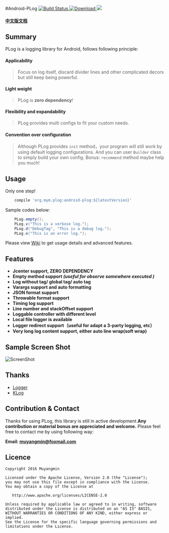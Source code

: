 #Android-PLog  [![Build Status](https://travis-ci.org/Muyangmin/Android-PLog.svg?branch=master)](https://travis-ci.org/Muyangmin/Android-PLog)[ ![Download](https://api.bintray.com/packages/muyangmin/org.mym/Android-PLog/images/download.svg) ](https://bintray.com/muyangmin/org.mym/Android-PLog/_latestVersion)<a href="http://www.methodscount.com/?lib=org.mym.plog%3Aandroid-plog%3A1.5.0"><img src="https://img.shields.io/badge/Methods and size-201 | 20 KB-e91e63.svg"/></a>

#### [中文版文档](./README.md)

## Summary
PLog is a logging library for Android, follows following principle:
#### Applicability
 > Focus on log itself, discard divider lines and other complicated decors but still keep being
 powerful.

#### Light weight
 > PLog is **zero dependency**!

#### Flexibility and expandability
> PLog provides multi configs to fit your custom needs.

#### Convention over configuration
> Although PLog provides `init` method，your program will still work by using default logging
configurations. And you can user `Builder` class to simply build your own config.
Bonus: `recommend` method maybe help you much!

## Usage
Only one step!
```Groovy
    compile 'org.mym.plog:android-plog:${latestVersion}'
```
Sample codes below:
```Java
    PLog.empty();
    PLog.v("This is a verbose log.");
    PLog.d("DebugTag", "This is a debug log.");
    PLog.e("This is an error log.");
```
Please view [Wiki](https://github.com/Muyangmin/Android-PLog/wiki) to get usage details and advanced
features.

## Features
* **Jcenter support, ZERO DEPENDENCY**
* **Empty method support *(useful for observe somewhere executed )***
* **Log without tag/ global tag/ auto tag**
* **Varargs support and auto formatting**
* **JSON format support**
* **Throwable format support**
* **Timing log support**
* **Line number and stackOffset support**
* **Loggable controller with different level**
* **Local file logger is available**
* **Logger redirect support（useful for adapt a 3-party logging, etc）**
* **Very long log content support, either auto line wrap(soft wrap)**

## Sample Screen Shot
![ScreenShot](./ScreenShot.png)

## Thanks
* [Logger](https://github.com/orhanobut/logger)
* [KLog](https://github.com/ZhaoKaiQiang/KLog)

## Contribution & Contact
Thanks for using PLog, this library is still in active development.**Any contribution or material
bonus are appreciated and welcome.**
Please feel free to contact me by using following way:

**Email: muyangmin@foxmail.com**

## Licence
```
Copyright 2016 Muyangmin

Licensed under the Apache License, Version 2.0 (the "License");
you may not use this file except in compliance with the License.
You may obtain a copy of the License at

   http://www.apache.org/licenses/LICENSE-2.0

Unless required by applicable law or agreed to in writing, software
distributed under the License is distributed on an "AS IS" BASIS,
WITHOUT WARRANTIES OR CONDITIONS OF ANY KIND, either express or implied.
See the License for the specific language governing permissions and
limitations under the License.
```